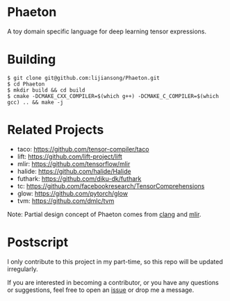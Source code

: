 # Phaeton

A toy domain specific language for deep learning tensor expressions.

# Building

```
$ git clone git@github.com:lijiansong/Phaeton.git
$ cd Phaeton
$ mkdir build && cd build
$ cmake -DCMAKE_CXX_COMPILER=$(which g++) -DCMAKE_C_COMPILER=$(which gcc) .. && make -j
```

# Related Projects

- taco: <https://github.com/tensor-compiler/taco>
- lift: <https://github.com/lift-project/lift>
- mlir: <https://github.com/tensorflow/mlir>
- halide: <https://github.com/halide/Halide>
- futhark: <https://github.com/diku-dk/futhark>
- tc: <https://github.com/facebookresearch/TensorComprehensions>
- glow: <https://github.com/pytorch/glow>
- tvm: <https://github.com/dmlc/tvm>

Note: Partial design concept of Phaeton comes from [clang](https://github.com/llvm-mirror/clang) and [mlir](https://github.com/tensorflow/mlir).

# Postscript

I only contribute to this project in my part-time, so this repo will be updated irregularly.

If you are interested in becoming a contributor, or you have any questions or suggestions, feel free to open an [issue](https://github.com/lijiansong/Phaeton/issues) or drop me a message.
